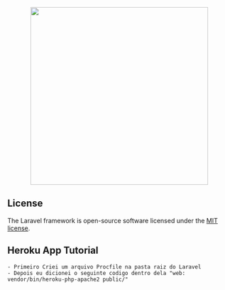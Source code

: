 <p align="center"><img src="https://res.cloudinary.com/dtfbvvkyp/image/upload/v1566331377/laravel-logolockup-cmyk-red.svg" width="400"></p>

## License

The Laravel framework is open-source software licensed under the [MIT license](https://opensource.org/licenses/MIT).

## Heroku App Tutorial

    - Primeiro Criei um arquivo Procfile na pasta raiz do Laravel
    - Depois eu dicionei o seguinte codigo dentro dela "web: vendor/bin/heroku-php-apache2 public/"


